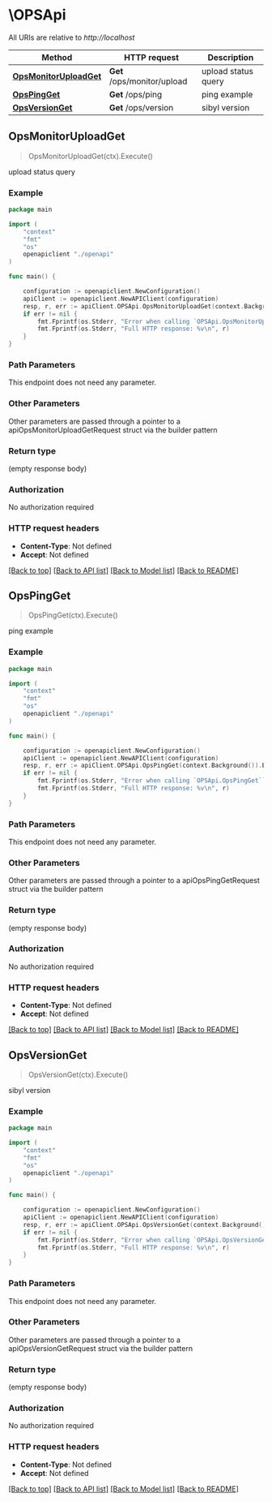 # \OPSApi

All URIs are relative to *http://localhost*

Method | HTTP request | Description
------------- | ------------- | -------------
[**OpsMonitorUploadGet**](OPSApi.md#OpsMonitorUploadGet) | **Get** /ops/monitor/upload | upload status query
[**OpsPingGet**](OPSApi.md#OpsPingGet) | **Get** /ops/ping | ping example
[**OpsVersionGet**](OPSApi.md#OpsVersionGet) | **Get** /ops/version | sibyl version



## OpsMonitorUploadGet

> OpsMonitorUploadGet(ctx).Execute()

upload status query

### Example

```go
package main

import (
    "context"
    "fmt"
    "os"
    openapiclient "./openapi"
)

func main() {

    configuration := openapiclient.NewConfiguration()
    apiClient := openapiclient.NewAPIClient(configuration)
    resp, r, err := apiClient.OPSApi.OpsMonitorUploadGet(context.Background()).Execute()
    if err != nil {
        fmt.Fprintf(os.Stderr, "Error when calling `OPSApi.OpsMonitorUploadGet``: %v\n", err)
        fmt.Fprintf(os.Stderr, "Full HTTP response: %v\n", r)
    }
}
```

### Path Parameters

This endpoint does not need any parameter.

### Other Parameters

Other parameters are passed through a pointer to a apiOpsMonitorUploadGetRequest struct via the builder pattern


### Return type

 (empty response body)

### Authorization

No authorization required

### HTTP request headers

- **Content-Type**: Not defined
- **Accept**: Not defined

[[Back to top]](#) [[Back to API list]](../README.md#documentation-for-api-endpoints)
[[Back to Model list]](../README.md#documentation-for-models)
[[Back to README]](../README.md)


## OpsPingGet

> OpsPingGet(ctx).Execute()

ping example

### Example

```go
package main

import (
    "context"
    "fmt"
    "os"
    openapiclient "./openapi"
)

func main() {

    configuration := openapiclient.NewConfiguration()
    apiClient := openapiclient.NewAPIClient(configuration)
    resp, r, err := apiClient.OPSApi.OpsPingGet(context.Background()).Execute()
    if err != nil {
        fmt.Fprintf(os.Stderr, "Error when calling `OPSApi.OpsPingGet``: %v\n", err)
        fmt.Fprintf(os.Stderr, "Full HTTP response: %v\n", r)
    }
}
```

### Path Parameters

This endpoint does not need any parameter.

### Other Parameters

Other parameters are passed through a pointer to a apiOpsPingGetRequest struct via the builder pattern


### Return type

 (empty response body)

### Authorization

No authorization required

### HTTP request headers

- **Content-Type**: Not defined
- **Accept**: Not defined

[[Back to top]](#) [[Back to API list]](../README.md#documentation-for-api-endpoints)
[[Back to Model list]](../README.md#documentation-for-models)
[[Back to README]](../README.md)


## OpsVersionGet

> OpsVersionGet(ctx).Execute()

sibyl version

### Example

```go
package main

import (
    "context"
    "fmt"
    "os"
    openapiclient "./openapi"
)

func main() {

    configuration := openapiclient.NewConfiguration()
    apiClient := openapiclient.NewAPIClient(configuration)
    resp, r, err := apiClient.OPSApi.OpsVersionGet(context.Background()).Execute()
    if err != nil {
        fmt.Fprintf(os.Stderr, "Error when calling `OPSApi.OpsVersionGet``: %v\n", err)
        fmt.Fprintf(os.Stderr, "Full HTTP response: %v\n", r)
    }
}
```

### Path Parameters

This endpoint does not need any parameter.

### Other Parameters

Other parameters are passed through a pointer to a apiOpsVersionGetRequest struct via the builder pattern


### Return type

 (empty response body)

### Authorization

No authorization required

### HTTP request headers

- **Content-Type**: Not defined
- **Accept**: Not defined

[[Back to top]](#) [[Back to API list]](../README.md#documentation-for-api-endpoints)
[[Back to Model list]](../README.md#documentation-for-models)
[[Back to README]](../README.md)

